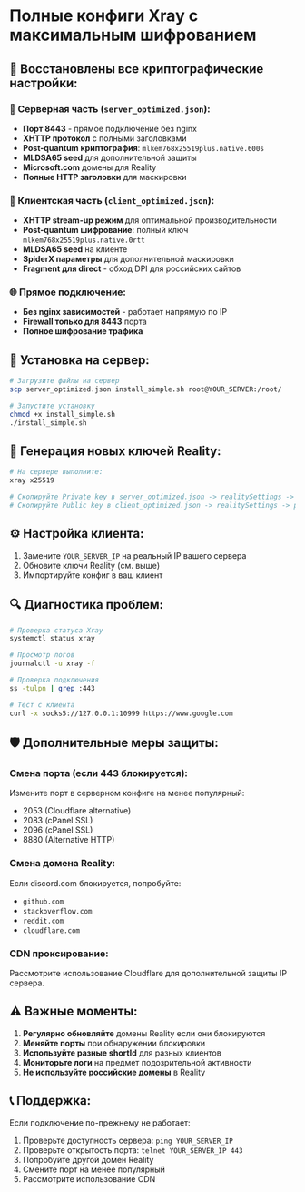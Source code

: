 # Полные конфиги Xray с максимальным шифрованием

## 🔐 Восстановлены все криптографические настройки:

### 🔧 Серверная часть (`server_optimized.json`):
- **Порт 8443** - прямое подключение без nginx
- **XHTTP протокол** с полными заголовками
- **Post-quantum криптография**: `mlkem768x25519plus.native.600s`
- **MLDSA65 seed** для дополнительной защиты
- **Microsoft.com** домены для Reality
- **Полные HTTP заголовки** для маскировки

### 📱 Клиентская часть (`client_optimized.json`):
- **XHTTP stream-up режим** для оптимальной производительности
- **Post-quantum шифрование**: полный ключ `mlkem768x25519plus.native.0rtt`
- **MLDSA65 seed** на клиенте
- **SpiderX параметры** для дополнительной маскировки
- **Fragment для direct** - обход DPI для российских сайтов

### 🌐 Прямое подключение:
- **Без nginx зависимостей** - работает напрямую по IP
- **Firewall только для 8443** порта
- **Полное шифрование трафика**

## 🚀 Установка на сервер:

```bash
# Загрузите файлы на сервер
scp server_optimized.json install_simple.sh root@YOUR_SERVER:/root/

# Запустите установку
chmod +x install_simple.sh
./install_simple.sh
```

## 🔑 Генерация новых ключей Reality:

```bash
# На сервере выполните:
xray x25519

# Скопируйте Private key в server_optimized.json -> realitySettings -> privateKey
# Скопируйте Public key в client_optimized.json -> realitySettings -> publicKey
```

## ⚙️ Настройка клиента:

1. Замените `YOUR_SERVER_IP` на реальный IP вашего сервера
2. Обновите ключи Reality (см. выше)
3. Импортируйте конфиг в ваш клиент

## 🔍 Диагностика проблем:

```bash
# Проверка статуса Xray
systemctl status xray

# Просмотр логов
journalctl -u xray -f

# Проверка подключения
ss -tulpn | grep :443

# Тест с клиента
curl -x socks5://127.0.0.1:10999 https://www.google.com
```

## 🛡️ Дополнительные меры защиты:

### Смена порта (если 443 блокируется):
Измените порт в серверном конфиге на менее популярный:
- 2053 (Cloudflare alternative)
- 2083 (cPanel SSL)
- 2096 (cPanel SSL)
- 8880 (Alternative HTTP)

### Смена домена Reality:
Если discord.com блокируется, попробуйте:
- `github.com`
- `stackoverflow.com`
- `reddit.com`
- `cloudflare.com`

### CDN проксирование:
Рассмотрите использование Cloudflare для дополнительной защиты IP сервера.

## ⚠️ Важные моменты:

1. **Регулярно обновляйте** домены Reality если они блокируются
2. **Меняйте порты** при обнаружении блокировки
3. **Используйте разные shortId** для разных клиентов
4. **Мониторьте логи** на предмет подозрительной активности
5. **Не используйте российские домены** в Reality

## 📞 Поддержка:

Если подключение по-прежнему не работает:
1. Проверьте доступность сервера: `ping YOUR_SERVER_IP`
2. Проверьте открытость порта: `telnet YOUR_SERVER_IP 443`
3. Попробуйте другой домен Reality
4. Смените порт на менее популярный
5. Рассмотрите использование CDN